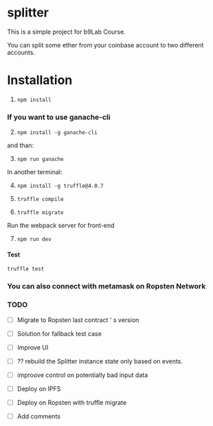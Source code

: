 # splitter
This is a simple project for b9Lab Course.

You can split some ether from your coinbase account to two different accounts.

# Installation

1. `npm install`

### If you want to use ganache-cli

2. `npm install -g ganache-cli`

and than:

3. `npm run ganache`

In another terminal:

4. `npm install -g truffle@4.0.7`

5. `truffle compile`

6. `truffle migrate`

Run the webpack server for front-end

7. `npm run dev`

#### Test
`truffle test`


### You can also connect with metamask on Ropsten Network

### TODO

- [ ] Migrate to Ropsten last contract ' s version
- [ ] Solution for fallback test case
- [ ] Improve UI
- [ ] ?? rebuild the Splitter instance state only based on events.
- [ ] improove control on potentially bad input data
- [ ] Deploy on IPFS
- [ ] Deploy on Ropsten with truffle migrate
- [ ] Add comments


